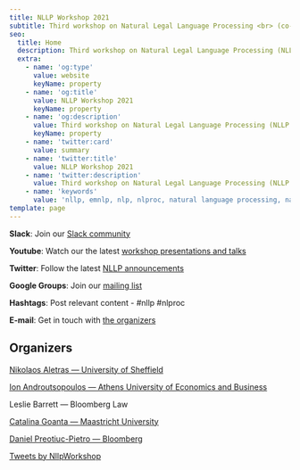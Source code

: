 ```yaml
---
title: NLLP Workshop 2021
subtitle: Third workshop on Natural Legal Language Processing <br> (co-located with EMNLP 2021)
seo:
  title: Home
  description: Third workshop on Natural Legal Language Processing (NLLP 2021) explores methods and applications of Natural Language Processing for the Legal Domain by focusing on legal text and text with legal significance. Co-located with EMNLP 2021.
  extra:
    - name: 'og:type'
      value: website
      keyName: property
    - name: 'og:title'
      value: NLLP Workshop 2021
      keyName: property
    - name: 'og:description'
      value: Third workshop on Natural Legal Language Processing (NLLP 2021) explores methods and applications of Natural Language Processing for the Legal Domain by focusing on legal text and text with legal significance. Co-located with EMNLP 2021.
      keyName: property
    - name: 'twitter:card'
      value: summary
    - name: 'twitter:title'
      value: NLLP Workshop 2021
    - name: 'twitter:description'
      value: Third workshop on Natural Legal Language Processing (NLLP 2021) explores methods and applications of Natural Language Processing for the Legal Domain by focusing on legal text and text with legal significance. Co-located with EMNLP 2021.
    - name: 'keywords'
      value: 'nllp, emnlp, nlp, nlproc, natural language processing, natural legal language processing, legal text, legal domain language'
template: page
---
```


<div class="grid-2-1">
  <div class="grid-2-1-left">

**Slack**: Join our [Slack community](https://join.slack.com/t/nllp/shared_invite/zt-qrjzyncj-5Rq4AXnMKQVLkwWSQknRHw)

**Youtube**: Watch our the latest [workshop presentations and talks](https://www.youtube.com/channel/UCqqT9g-V0IsghloVF6S75dw)

**Twitter**: Follow the latest [NLLP announcements](https://twitter.com/nllpworkshop?lang=en)

**Google Groups**: Join our [mailing list](https://groups.google.com/forum/#!forum/nllp)  

**Hashtags**: Post relevant content - #nllp #nlproc

**E-mail**: Get in touch with [the organizers](mailto:nllp.chairs@gmail.com)

## Organizers

[Nikolaos Aletras ― University of Sheffield](http://www.nikosaletras.com/)

[Ion Androutsopoulos ― Athens University of Economics and Business](http://www.aueb.gr/users/ion/)

Leslie Barrett ― Bloomberg Law

[Catalina Goanta ― Maastricht University](https://www.maastrichtuniversity.nl/catalina.goanta)

[Daniel Preotiuc-Pietro ― Bloomberg](http://www.preotiuc.ro)

  </div>

  <div class="grid-2-1-right">
    <a class="twitter-timeline" data-height="350" data-dnt="true" href="https://twitter.com/NllpWorkshop?ref_src=twsrc%5Etfw">Tweets by NllpWorkshop</a> <script async src="https://platform.twitter.com/widgets.js" charset="utf-8"></script>
  </div>
</div>

